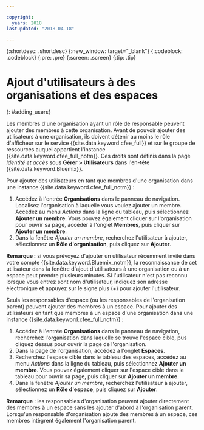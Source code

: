 ```yaml
---

copyright:
  years: 2018
lastupdated: "2018-04-18"

---
```


{:shortdesc: .shortdesc}
{:new_window: target="_blank"}
{:codeblock: .codeblock}
{:pre: .pre}
{:screen: .screen}
{:tip: .tip}

# Ajout d'utilisateurs à des organisations et des espaces
{: #adding_users}

Les membres d'une organisation ayant un rôle de responsable peuvent ajouter des membres à cette organisation. Avant de pouvoir ajouter des utilisateurs à une organisation, ils doivent détenir au moins le rôle d'afficheur sur le service {{site.data.keyword.cfee_full}} et sur le groupe de ressources auquel appartient l'instance {{site.data.keyword.cfee_full_notm}}. Ces droits sont définis dans la page _Identité et accès_ sous **Gérer > Utilisateurs** dans l'en-tête {{site.data.keyword.Bluemix}}.

Pour ajouter des utilisateurs en tant que membres d'une organisation dans une instance {{site.data.keyword.cfee_full_notm}} :

1. Accédez à l'entrée **Organisations** dans le panneau de navigation. Localisez l'organisation à laquelle vous voulez ajouter un membre. Accédez au menu _Actions_ dans la ligne du tableau, puis sélectionnez **Ajouter un membre**. Vous pouvez également cliquer sur l'organisation pour ouvrir sa page, accéder à l'onglet **Membres**, puis cliquer sur **Ajouter un membre**.
2. Dans la fenêtre _Ajouter un membre_, recherchez l'utilisateur à ajouter, sélectionnez un **Rôle d'organisation**, puis cliquez sur **Ajouter**.

**Remarque :** si vous prévoyez d'ajouter un utilisateur récemment invité dans votre compte {{site.data.keyword.Bluemix_notm}}, la reconnaissance de cet utilisateur dans la fenêtre d'ajout d'utilisateurs à une organisation ou à un espace peut prendre plusieurs minutes. Si l'utilisateur n'est pas reconnu lorsque vous entrez sont nom d'utilisateur, indiquez son adresse électronique et appuyez sur le signe plus (+) pour ajouter l'utilisateur.

Seuls les responsables d'espace (ou les responsables de l'organisation parent) peuvent ajouter des membres à un espace. Pour ajouter des utilisateurs en tant que membres à un espace d'une organisation dans une instance {{site.data.keyword.cfee_full_notm}} :

1. Accédez à l'entrée **Organisations** dans le panneau de navigation, recherchez l'organisation dans laquelle se trouve l'espace cible, pus cliquez dessus pour ouvrir la page de l'organisation.
2. Dans la page de l'organisation, accédez à l'onglet **Espaces**.
3. Recherchez l'espace cible dans le tableau des espaces, accédez au menu _Actions_ dans la ligne du tableau, puis sélectionnez **Ajouter un membre**. Vous pouvez également cliquer sur l'espace cible dans le tableau pour ouvrir sa page, puis cliquer sur **Ajouter un membre**.
4. Dans la fenêtre _Ajouter un membre_, recherchez l'utilisateur à ajouter, sélectionnez un **Rôle d'espace**, puis cliquez sur **Ajouter**.

**Remarque** : les responsables d'organisation peuvent ajouter directement des membres à un espace sans les ajouter d'abord à l'organisation parent. Lorsqu'un responsable d'organisation ajoute des membres à un espace, ces membres intègrent également l'organisation parent.
